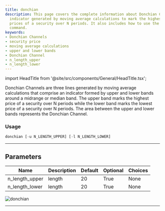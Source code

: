 ```yaml
---
title: donchian
description: This page covers the complete information about Donchian Channels, an
  indicator generated by moving average calculations to mark the highest and lowest
  prices of a security over N periods. It also includes how to use the 'donchian'
  command.
keywords:
- Donchian Channels
- security price
- moving average calculations
- upper and lower bands
- Donchian Channel
- n_length_upper
- n_length_lower
---
```


import HeadTitle from '@site/src/components/General/HeadTitle.tsx';

<HeadTitle title="etf/ta/donchian - Reference | OpenBB Terminal Docs" />

Donchian Channels are three lines generated by moving average calculations that comprise an indicator formed by upper and lower bands around a midrange or median band. The upper band marks the highest price of a security over N periods while the lower band marks the lowest price of a security over N periods. The area between the upper and lower bands represents the Donchian Channel.

### Usage

```python
donchian [-u N_LENGTH_UPPER] [-l N_LENGTH_LOWER]
```

---

## Parameters

| Name | Description | Default | Optional | Choices |
| ---- | ----------- | ------- | -------- | ------- |
| n_length_upper | length | 20 | True | None |
| n_length_lower | length | 20 | True | None |

![donchian](https://user-images.githubusercontent.com/46355364/154310472-6cd5805f-b87f-4668-85a1-3e5dd7267848.png)

---

